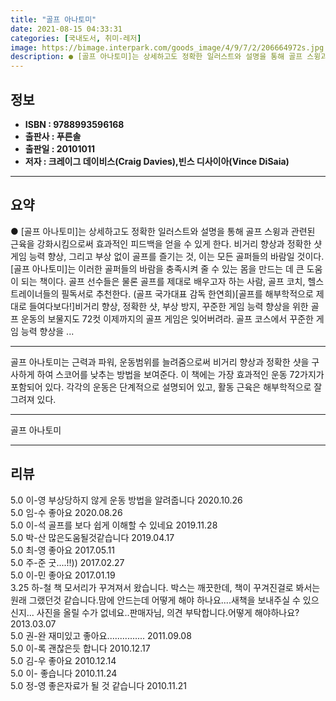 ```yaml
---
title: "골프 아나토미"
date: 2021-08-15 04:33:31
categories: [국내도서, 취미-레저]
image: https://bimage.interpark.com/goods_image/4/9/7/2/206664972s.jpg
description: ● [골프 아나토미]는 상세하고도 정확한 일러스트와 설명을 통해 골프 스윙과 관련된 근육을 강화시킴으로써 효과적인 피드백을 얻을 수 있게 한다. 비거리 향상과 정확한 샷 게임 능력 향상, 그리고 부상 없이 골프를 즐기는 것, 이는 모든 골퍼들의 바람일 것이다. [골프 아나토미]는 이러
---
```


## **정보**

- **ISBN : 9788993596168**
- **출판사 : 푸른솔**
- **출판일 : 20101011**
- **저자 : 크레이그 데이비스(Craig Davies),빈스 디사이아(Vince DiSaia)**

------



## **요약**

●  [골프 아나토미]는 상세하고도 정확한 일러스트와 설명을 통해 골프 스윙과 관련된 근육을 강화시킴으로써 효과적인 피드백을 얻을 수 있게 한다. 비거리 향상과 정확한 샷 게임 능력 향상, 그리고 부상 없이 골프를 즐기는 것, 이는 모든 골퍼들의 바람일 것이다. [골프 아나토미]는 이러한 골퍼들의 바람을 충족시켜 줄 수 있는 몸을 만드는 데 큰 도움이 되는 책이다. 골프 선수들은 물론 골프를 제대로 배우고자 하는 사람, 골프 코치, 헬스 트레이너들의 필독서로 추천한다. (골프 국가대표 감독 한연희)[골프를 해부학적으로 제대로 들여다보다!]비거리 향상, 정확한 샷, 부상 방지, 꾸준한 게임 능력 향상을 위한 골프 운동의 보물지도 72컷 이제까지의 골프 게임은 잊어버려라. 골프 코스에서 꾸준한 게임 능력 향상을 ...

------

골프 아나토미는 근력과 파워, 운동범위를 늘려줌으로써 비거리 향상과 정확한 샷을 구사하게 하여 스코어를 낮추는 방법을 보여준다. 이 책에는 가장 효과적인 운동 72가지가 포함되어 있다. 각각의 운동은 단계적으로 설명되어 있고, 활동 근육은 해부학적으로 잘 그려져 있다.

------


골프 아나토미 

------


## **리뷰** 

5.0 이-영 부상당하지 않게 운동 방법을 알려줍니다 2020.10.26 <br/>5.0 임-수 좋아요 2020.08.26 <br/>5.0 이-석 골프를 보다 쉽게 이해할 수 있네요 2019.11.28 <br/>5.0 박-산 많은도움될것같습니다 2019.04.17 <br/>5.0 최-영 좋아요 2017.05.11 <br/>5.0 주-준 굿....!!)) 2017.02.27 <br/>5.0 이-민 좋아요 2017.01.19 <br/>3.25 하-철 책 모서리가 꾸겨져서 왔습니다. 박스는 깨끗한데, 책이 꾸겨진걸로 봐서는 원래 그랬던것 같습니다.맘에 안드는데 어떻게 해야 하나요....새책을 보내주실 수 있으신지... 사진을 올릴 수가 없네요..판매자님, 의견 부탁합니다.어떻게 해야하나요? 2013.03.07 <br/>5.0 권-완 재미있고 좋아요............... 2011.09.08 <br/>5.0 이-록 괜찮은듯 합니다 2010.12.17 <br/>5.0 김-우 좋아요 2010.12.14 <br/>5.0 이- 좋습니다 2010.11.24 <br/>5.0 정-영 좋은자료가 될 것 같습니다 2010.11.21 <br/>